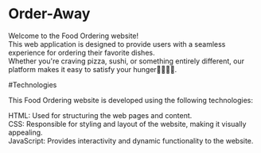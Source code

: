 # Order-Away

Welcome to the Food Ordering website! <br>
This web application is designed to provide users with a seamless experience for ordering their favorite dishes. <br>
Whether you're craving pizza, sushi, or something entirely different, our platform makes it easy to satisfy your hunger🥐🍕🍔🥪.

#Technologies

This Food Ordering website is developed using the following technologies:

HTML: Used for structuring the web pages and content.<br>
CSS: Responsible for styling and layout of the website, making it visually appealing.<br>
JavaScript: Provides interactivity and dynamic functionality to the website.


